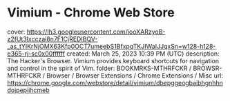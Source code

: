 # Vimium - Chrome Web Store

cover: https://lh3.googleusercontent.com/iooXARzyoB-z2fUt3Ixcczai8n7F1CjREDIBQV-_as_tYIKrNjOMX63Kfp0OCT7umeebS1BfxpqTKJIWaIJJqxSn=w128-h128-e365-rj-sc0x00ffffff
created: March 25, 2023 10:39 PM (UTC)
description: The Hacker's Browser. Vimium provides keyboard shortcuts for navigation and control in the spirit of Vim.
folder: BOOKMRKS-MTHRFCKR / BROWSR-MTHRFCKR / Browser / Browser Extensions / Chrome Extensions / Misc
url: https://chrome.google.com/webstore/detail/vimium/dbepggeogbaibhgnhhndojpepiihcmeb